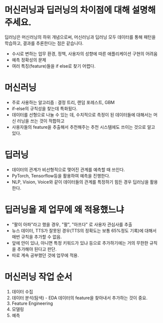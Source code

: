 # 머신러닝과 딥러닝의 차이점에 대해 설명해주세요.

딥러닝은 머신러닝의 하위 개념으로써,
머신러닝과 딥러닝 모두 데이터를 통해 패턴을 학습하고, 결과를 추론한다는 점은 같습니다. 

- 수시로 변하는 업무 환경, 정책, 사용자의 성향에 따른 애플리케이션 구현의 어려움
- 예측 정확성의 문제
- 여러 특징(feature)들을 if else로 찾기 어렵다.


# 머신러닝
- 주로 사용하는 알고리즘 : 결정 트리, 랜덤 포레스트, GBM
- if-else의 규칙성을 찾는데 특화됬다.
- 데이터를 선형으로 나눌 수 있는 데, 수치적으로 측정이 된 데이터들에 대해서는 머신 러닝을 쓰는 것이 적합하고
- 사용자들의 feature을 추출해서 추천해주는 추천 시스템에도 쓰이는 것으로 알고 있다.

# 딥러닝
- 데이터의 관계가 비선형적으로 맺어진 관계를 예측할 때 쓰인다.
- PyTorch, Tensorflow등을 활용하여 예측을 진행한다.
- NLP, Vision, Voice와 같이 데이터들의 관계를 특정하기 힘든 경우 딥러닝을 활용한다.


# 딥러닝을 제 업무에 왜 적용했느냐
- "팔이 아파"라고 했을 경우, "팔", "아프다" 로 사용자 관심사를 추출
- 뉴스 데이터, TTS가 잘못된 경우(TTS의 정확도는 보통 65%정도 기록)에 대해서 매번 규칙을 추가할 수 없음.
- 앞에 안이 있냐, 아니면 특정 키워드가 있냐 등으로 추가하기에는 거의 무한한 규칙을 추가해야 된다고 판단.
- 따로 계속 공부했던 것에 업무에 적용.

# 머신러닝 작업 순서
1. 데이터 수집
2. 데이터 분석(탐색) - EDA 데이터의 feature을 찾아내서 추가하는 것이 중요.
3. Feature Engineering
4. 모델링
5. 예측

